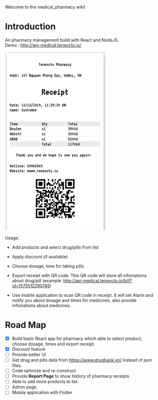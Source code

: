 Welcome to the medical_pharmacy wiki!

# Introduction
An pharmacy management build with React and NodeJS.  
Demo : http://api-medical.teneocto.io/

![](https://github.com/CREWZENT/medical_pharmacy/blob/master/Screen%20Shot%202019-12-13%20at%2011.37.37.png)

Usage: 
  * Add products and select drug/pills from list 
  * Apply discount (if available) 
  * Choose dosage, time for taking pills
  * Export receipt with QR code. This QR code will store all infomations about drug/pill (example: http://api-medical.teneocto.io/bill?id=1575512290745)

  * Use mobile application to scan QR code in receipt. It will set Alarm and notify you about dosage and times for medicines, also provide infomations about medicines. 



# Road Map
- [x] Build basic React app for pharmacy which able to select product, choose dosage, times and export receipt
- [X] Discount feature
- [ ] Provide better UI 
- [ ] Get drug and pills data from https://www.drugbank.vn/ instead of json files. 
- [ ] Code optimize and re-construct 
- [ ] Provide **Report Page** to show history of pharmacy receipts
- [ ] Able to add more products to list. 
- [ ] Admin page. 
- [ ] Mobile application with Flutter
